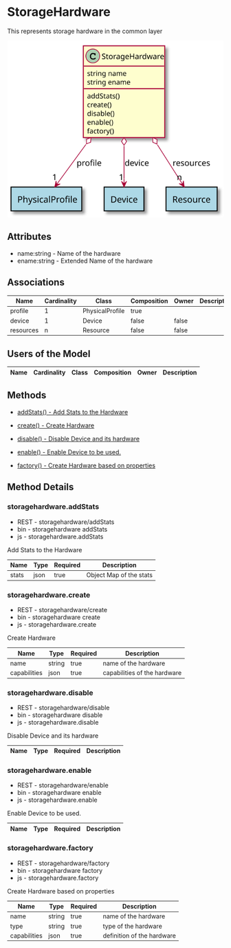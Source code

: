 # StorageHardware

This represents storage hardware in the common layer

![Logical Diagram](./logical.svg)

## Attributes

* name:string - Name of the hardware
* ename:string - Extended Name of the hardware


## Associations

| Name | Cardinality | Class | Composition | Owner | Description |
| --- | --- | --- | --- | --- | --- |
| profile | 1 | PhysicalProfile | true |  |  |
| device | 1 | Device | false | false |  |
| resources | n | Resource | false | false |  |


## Users of the Model

| Name | Cardinality | Class | Composition | Owner | Description |
| --- | --- | --- | --- | --- | --- |





## Methods

* [addStats() - Add Stats to the Hardware](#Action-addStats)

* [create() - Create Hardware](#Action-create)

* [disable() - Disable Device and its hardware](#Action-disable)

* [enable() - Enable Device to be used.](#Action-enable)

* [factory() - Create Hardware based on properties](#Action-factory)


<h2>Method Details</h2>
    
### storagehardware.addStats
* REST - storagehardware/addStats
* bin - storagehardware addStats
* js - storagehardware.addStats

Add Stats to the Hardware

| Name | Type | Required | Description |
|---|---|---|---|
| stats | json |true | Object Map of the stats |




### storagehardware.create
* REST - storagehardware/create
* bin - storagehardware create
* js - storagehardware.create

Create Hardware

| Name | Type | Required | Description |
|---|---|---|---|
| name | string |true | name of the hardware |
| capabilities | json |true | capabilities of the hardware |




### storagehardware.disable
* REST - storagehardware/disable
* bin - storagehardware disable
* js - storagehardware.disable

Disable Device and its hardware

| Name | Type | Required | Description |
|---|---|---|---|




### storagehardware.enable
* REST - storagehardware/enable
* bin - storagehardware enable
* js - storagehardware.enable

Enable Device to be used.

| Name | Type | Required | Description |
|---|---|---|---|




### storagehardware.factory
* REST - storagehardware/factory
* bin - storagehardware factory
* js - storagehardware.factory

Create Hardware based on properties

| Name | Type | Required | Description |
|---|---|---|---|
| name | string |true | name of the hardware |
| type | string |true | type of the hardware |
| capabilities | json |true | definition of the hardware |





